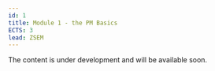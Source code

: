 ```yaml
---
id: 1
title: Module 1 - the PM Basics
ECTS: 3
lead: ZSEM
---
```


The content is under development and will be available soon.